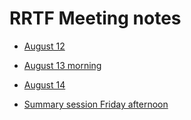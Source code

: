 # RRTF Meeting notes

* [August 12](notes/Aug12.md)
* [August 13 morning](notes/Aug13_morning.md)
* [August 14](notes/Aug14.md)

* [Summary session Friday afternoon](notes/Summary.md)
